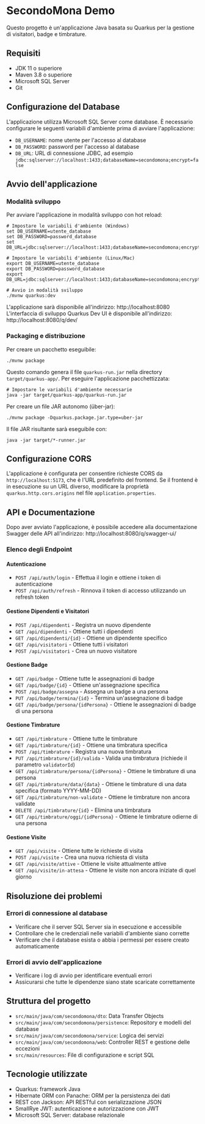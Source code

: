 # SecondoMona Demo

Questo progetto è un'applicazione Java basata su Quarkus per la gestione di visitatori, badge e timbrature.

## Requisiti

- JDK 11 o superiore
- Maven 3.8 o superiore
- Microsoft SQL Server
- Git

## Configurazione del Database

L'applicazione utilizza Microsoft SQL Server come database. È necessario configurare le seguenti variabili d'ambiente prima di avviare l'applicazione:

- `DB_USERNAME`: nome utente per l'accesso al database
- `DB_PASSWORD`: password per l'accesso al database
- `DB_URL`: URL di connessione JDBC, ad esempio `jdbc:sqlserver://localhost:1433;databaseName=secondomona;encrypt=false`


## Avvio dell'applicazione

### Modalità sviluppo

Per avviare l'applicazione in modalità sviluppo con hot reload:

```shell
# Impostare le variabili d'ambiente (Windows)
set DB_USERNAME=utente_database
set DB_PASSWORD=password_database
set DB_URL=jdbc:sqlserver://localhost:1433;databaseName=secondomona;encrypt=false

# Impostare le variabili d'ambiente (Linux/Mac)
export DB_USERNAME=utente_database
export DB_PASSWORD=password_database
export DB_URL=jdbc:sqlserver://localhost:1433;databaseName=secondomona;encrypt=false

# Avvio in modalità sviluppo
./mvnw quarkus:dev
```

L'applicazione sarà disponibile all'indirizzo: http://localhost:8080
L'interfaccia di sviluppo Quarkus Dev UI è disponibile all'indirizzo: http://localhost:8080/q/dev/

### Packaging e distribuzione

Per creare un pacchetto eseguibile:

```shell
./mvnw package
```

Questo comando genera il file `quarkus-run.jar` nella directory `target/quarkus-app/`.
Per eseguire l'applicazione pacchettizzata:

```shell
# Impostare le variabili d'ambiente necessarie
java -jar target/quarkus-app/quarkus-run.jar
```

Per creare un file JAR autonomo (über-jar):

```shell
./mvnw package -Dquarkus.package.jar.type=uber-jar
```

Il file JAR risultante sarà eseguibile con:

```shell
java -jar target/*-runner.jar
```

## Configurazione CORS

L'applicazione è configurata per consentire richieste CORS da `http://localhost:5173`, che è l'URL predefinito del frontend. Se il frontend è in esecuzione su un URL diverso, modificare la proprietà `quarkus.http.cors.origins` nel file `application.properties`.

## API e Documentazione

Dopo aver avviato l'applicazione, è possibile accedere alla documentazione Swagger delle API all'indirizzo:
http://localhost:8080/q/swagger-ui/

### Elenco degli Endpoint

#### Autenticazione
- `POST /api/auth/login` - Effettua il login e ottiene i token di autenticazione
- `POST /api/auth/refresh` - Rinnova il token di accesso utilizzando un refresh token

#### Gestione Dipendenti e Visitatori
- `POST /api/dipendenti` - Registra un nuovo dipendente
- `GET /api/dipendenti` - Ottiene tutti i dipendenti
- `GET /api/dipendenti/{id}` - Ottiene un dipendente specifico
- `GET /api/visitatori` - Ottiene tutti i visitatori
- `POST /api/visitatori` - Crea un nuovo visitatore

#### Gestione Badge
- `GET /api/badge` - Ottiene tutte le assegnazioni di badge
- `GET /api/badge/{id}` - Ottiene un'assegnazione specifica
- `POST /api/badge/assegna` - Assegna un badge a una persona
- `PUT /api/badge/termina/{id}` - Termina un'assegnazione di badge
- `GET /api/badge/persona/{idPersona}` - Ottiene le assegnazioni di badge di una persona

#### Gestione Timbrature
- `GET /api/timbrature` - Ottiene tutte le timbrature
- `GET /api/timbrature/{id}` - Ottiene una timbratura specifica
- `POST /api/timbrature` - Registra una nuova timbratura
- `PUT /api/timbrature/{id}/valida` - Valida una timbratura (richiede il parametro `validatorId`)
- `GET /api/timbrature/persona/{idPersona}` - Ottiene le timbrature di una persona
- `GET /api/timbrature/data/{data}` - Ottiene le timbrature di una data specifica (formato YYYY-MM-DD)
- `GET /api/timbrature/non-validate` - Ottiene le timbrature non ancora validate
- `DELETE /api/timbrature/{id}` - Elimina una timbratura
- `GET /api/timbrature/oggi/{idPersona}` - Ottiene le timbrature odierne di una persona

#### Gestione Visite
- `GET /api/visite` - Ottiene tutte le richieste di visita
- `POST /api/visite` - Crea una nuova richiesta di visita
- `GET /api/visite/attive` - Ottiene le visite attualmente attive
- `GET /api/visite/in-attesa` - Ottiene le visite non ancora iniziate di quel giorno

## Risoluzione dei problemi

### Errori di connessione al database
- Verificare che il server SQL Server sia in esecuzione e accessibile
- Controllare che le credenziali nelle variabili d'ambiente siano corrette
- Verificare che il database esista o abbia i permessi per essere creato automaticamente

### Errori di avvio dell'applicazione
- Verificare i log di avvio per identificare eventuali errori
- Assicurarsi che tutte le dipendenze siano state scaricate correttamente

## Struttura del progetto

- `src/main/java/com/secondomona/dto`: Data Transfer Objects
- `src/main/java/com/secondomona/persistence`: Repository e modelli del database
- `src/main/java/com/secondomona/service`: Logica dei servizi
- `src/main/java/com/secondomona/web`: Controller REST e gestione delle eccezioni
- `src/main/resources`: File di configurazione e script SQL

## Tecnologie utilizzate

- Quarkus: framework Java
- Hibernate ORM con Panache: ORM per la persistenza dei dati
- REST con Jackson: API RESTful con serializzazione JSON
- SmallRye JWT: autenticazione e autorizzazione con JWT
- Microsoft SQL Server: database relazionale
